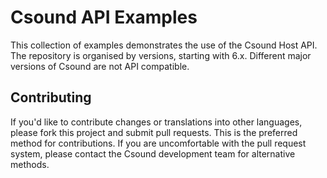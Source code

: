 # Csound API Examples

This collection of examples demonstrates the use of the Csound Host API. The repository is organised by
versions, starting with 6.x. Different major versions of Csound are not API compatible.


## Contributing

If you'd like to contribute changes or translations into other languages, please fork this project and submit pull requests.
This is the preferred method for contributions. If you are uncomfortable with the pull request system, please contact
the Csound development team for alternative methods.
